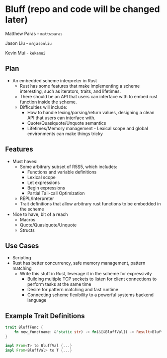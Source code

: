 # Bluff (repo and code will be changed later)

Matthew Paras - `mattwparas`

Jason Liu - `mhjasonliu`

Kevin Mui - `kekamui`

## Plan

* An embedded scheme interpreter in Rust
  * Rust has some features that make implementing a scheme interesting, such as iterators, traits, and lifetimes.
  * There should be an API that users can interface with to embed rust function inside the scheme.
  * Difficulties will include: 
    * How to handle lexing/parsing/return values, designing a clean API that users can interface with.
    * Quote/Quasiquote/Unquote semantics
    * Lifetimes/Memory management - Lexical scope and global environments can make things tricky

## Features

* Must haves:
  * Some arbitrary subset of R5S5, which includes:
    * Functions and variable definitions
    * Lexical scope
    * Let expressions
    * Begin expressions
    * Partial Tail-call Optimization
  * REPL/Interpreter
  * Trait definitions that allow arbitrary rust functions to be embedded in the scheme
* Nice to have, bit of a reach
  * Macros
  * Quote/Quasiquote/Unquote
  * Structs
  
## Use Cases
* Scripting
* Rust has better concurrency, safe memory management, pattern matching
  * Write this stuff in Rust, leverage it in the scheme for expressivity
      * Building multiple TCP sockets to listen for client connections to perform tasks at the same time
      * Desire for pattern matching and fast runtime
      * Connecting scheme flexibility to a powerful systems backend language
      
## Example Trait Definitions
```rust
trait BluffFunc {
    fn new_func(name: &'static str) -> fn(&[&BluffVal]) -> Result<BluffVal, BluffErr>;
}

impl From<T> to BluffVal {...}
impl From<BluffVal> to T {...}
```
